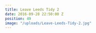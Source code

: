 ```yaml
---
title: Leave Leeds Tidy 2
date: 2016-09-28 22:50:00 Z
position: 49
image: "/uploads/Leave-Leeds-Tidy-2.jpg"
---
```



